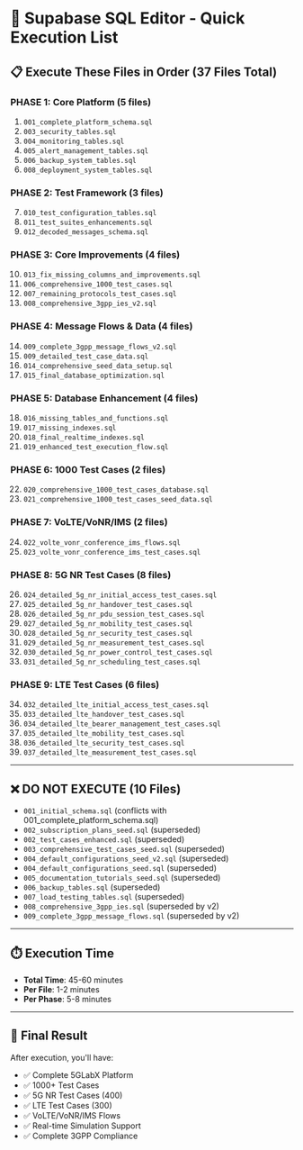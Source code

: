 # 🚀 **Supabase SQL Editor - Quick Execution List**

## 📋 **Execute These Files in Order (37 Files Total)**

### **PHASE 1: Core Platform (5 files)**
1. `001_complete_platform_schema.sql`
2. `003_security_tables.sql`
3. `004_monitoring_tables.sql`
4. `005_alert_management_tables.sql`
5. `006_backup_system_tables.sql`
6. `008_deployment_system_tables.sql`

### **PHASE 2: Test Framework (3 files)**
7. `010_test_configuration_tables.sql`
8. `011_test_suites_enhancements.sql`
9. `012_decoded_messages_schema.sql`

### **PHASE 3: Core Improvements (4 files)**
10. `013_fix_missing_columns_and_improvements.sql`
11. `006_comprehensive_1000_test_cases.sql`
12. `007_remaining_protocols_test_cases.sql`
13. `008_comprehensive_3gpp_ies_v2.sql`

### **PHASE 4: Message Flows & Data (4 files)**
14. `009_complete_3gpp_message_flows_v2.sql`
15. `009_detailed_test_case_data.sql`
16. `014_comprehensive_seed_data_setup.sql`
17. `015_final_database_optimization.sql`

### **PHASE 5: Database Enhancement (4 files)**
18. `016_missing_tables_and_functions.sql`
19. `017_missing_indexes.sql`
20. `018_final_realtime_indexes.sql`
21. `019_enhanced_test_execution_flow.sql`

### **PHASE 6: 1000 Test Cases (2 files)**
22. `020_comprehensive_1000_test_cases_database.sql`
23. `021_comprehensive_1000_test_cases_seed_data.sql`

### **PHASE 7: VoLTE/VoNR/IMS (2 files)**
24. `022_volte_vonr_conference_ims_flows.sql`
25. `023_volte_vonr_conference_ims_test_cases.sql`

### **PHASE 8: 5G NR Test Cases (8 files)**
26. `024_detailed_5g_nr_initial_access_test_cases.sql`
27. `025_detailed_5g_nr_handover_test_cases.sql`
28. `026_detailed_5g_nr_pdu_session_test_cases.sql`
29. `027_detailed_5g_nr_mobility_test_cases.sql`
30. `028_detailed_5g_nr_security_test_cases.sql`
31. `029_detailed_5g_nr_measurement_test_cases.sql`
32. `030_detailed_5g_nr_power_control_test_cases.sql`
33. `031_detailed_5g_nr_scheduling_test_cases.sql`

### **PHASE 9: LTE Test Cases (6 files)**
34. `032_detailed_lte_initial_access_test_cases.sql`
35. `033_detailed_lte_handover_test_cases.sql`
36. `034_detailed_lte_bearer_management_test_cases.sql`
37. `035_detailed_lte_mobility_test_cases.sql`
38. `036_detailed_lte_security_test_cases.sql`
39. `037_detailed_lte_measurement_test_cases.sql`

---

## ❌ **DO NOT EXECUTE (10 Files)**
- `001_initial_schema.sql` (conflicts with 001_complete_platform_schema.sql)
- `002_subscription_plans_seed.sql` (superseded)
- `002_test_cases_enhanced.sql` (superseded)
- `003_comprehensive_test_cases_seed.sql` (superseded)
- `004_default_configurations_seed_v2.sql` (superseded)
- `004_default_configurations_seed.sql` (superseded)
- `005_documentation_tutorials_seed.sql` (superseded)
- `006_backup_tables.sql` (superseded)
- `007_load_testing_tables.sql` (superseded)
- `008_comprehensive_3gpp_ies.sql` (superseded by v2)
- `009_complete_3gpp_message_flows.sql` (superseded by v2)

---

## ⏱️ **Execution Time**
- **Total Time**: 45-60 minutes
- **Per File**: 1-2 minutes
- **Per Phase**: 5-8 minutes

---

## 🎯 **Final Result**
After execution, you'll have:
- ✅ Complete 5GLabX Platform
- ✅ 1000+ Test Cases
- ✅ 5G NR Test Cases (400)
- ✅ LTE Test Cases (300)
- ✅ VoLTE/VoNR/IMS Flows
- ✅ Real-time Simulation Support
- ✅ Complete 3GPP Compliance